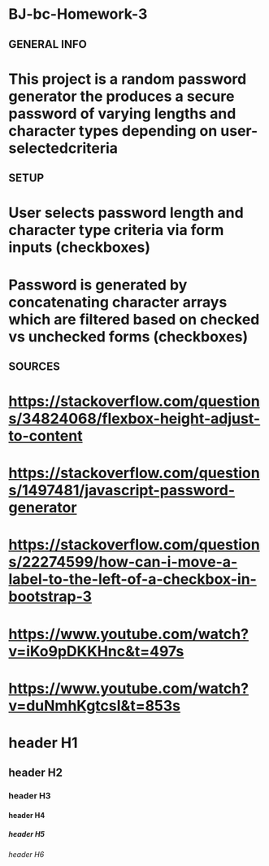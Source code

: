 # BJ-bc-Homework-3

## GENERAL INFO
# This project is a random password generator the produces a secure password of varying lengths and character types depending on user-selectedcriteria


## SETUP
# User selects password length and character type criteria via form inputs (checkboxes)
# Password is generated by concatenating character arrays which are filtered based on checked vs unchecked forms (checkboxes)

## SOURCES
# https://stackoverflow.com/questions/34824068/flexbox-height-adjust-to-content
# https://stackoverflow.com/questions/1497481/javascript-password-generator
# https://stackoverflow.com/questions/22274599/how-can-i-move-a-label-to-the-left-of-a-checkbox-in-bootstrap-3
# https://www.youtube.com/watch?v=iKo9pDKKHnc&t=497s
# https://www.youtube.com/watch?v=duNmhKgtcsI&t=853s










# header H1
## header H2
### header H3
#### header H4
##### header H5
###### header H6
